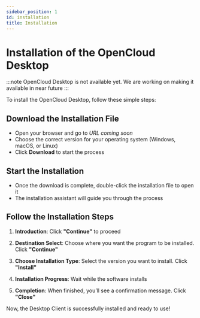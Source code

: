 ```yaml
---
sidebar_position: 1
id: installation
title: Installation
---
```


# Installation of the OpenCloud Desktop

:::note
OpenCloud Desktop is not available yet. We are working on making it available in near future
:::

To install the OpenCloud Desktop, follow these simple steps:

## Download the Installation File
- Open your browser and go to *URL coming soon*
- Choose the correct version for your operating system (Windows, macOS, or Linux)
- Click **Download** to start the process

## Start the Installation
- Once the download is complete, double-click the installation file to open it
- The installation assistant will guide you through the process

## Follow the Installation Steps
1. **Introduction**: Click **"Continue"** to proceed

<!--- <img src={require("./img/installation/installation-welcome.png").default} alt="installation welcome page" width="400"/>--->

2. **Destination Select**: Choose where you want the program to be installed. Click **"Continue"**

<!--- <img src={require("./img/installation/installation-installation-destination.png").default} alt="installation destination" width="400"/>--->

3. **Choose Installation Type**: Select the version you want to install. Click **"Install"**

<!--- <img src={require("./img/installation/installation-installation-type.png").default} alt="installation type" width="400"/>--->

4. **Installation Progress**: Wait while the software installs

<!--- <img src={require("./img/installation/installation-install-process.png").default} alt="installation process" width="400"/>--->

5. **Completion**: When finished, you’ll see a confirmation message. Click **"Close"**

<!--- <img src={require("./img/installation/installation-installation-finish.png").default} alt="installation finish" width="400"/>--->

Now, the Desktop Client is successfully installed and ready to use! 


